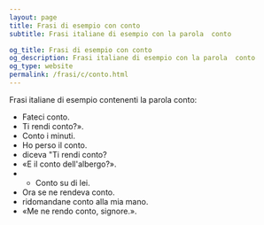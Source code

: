 ```yaml
---
layout: page
title: Frasi di esempio con conto 
subtitle: Frasi italiane di esempio con la parola  conto

og_title: Frasi di esempio con conto 
og_description: Frasi italiane di esempio con la parola  conto
og_type: website
permalink: /frasi/c/conto.html
---
```


Frasi italiane di esempio contenenti la parola conto:


- Fateci conto.
- Ti rendi conto?».
- Conto i minuti.
- Ho perso il conto.
- diceva "Ti rendi conto?
- «E il conto dell'albergo?».
- - Conto su di lei.
- Ora se ne rendeva conto.
- ridomandane conto alla mia mano.
- «Me ne rendo conto, signore.».
